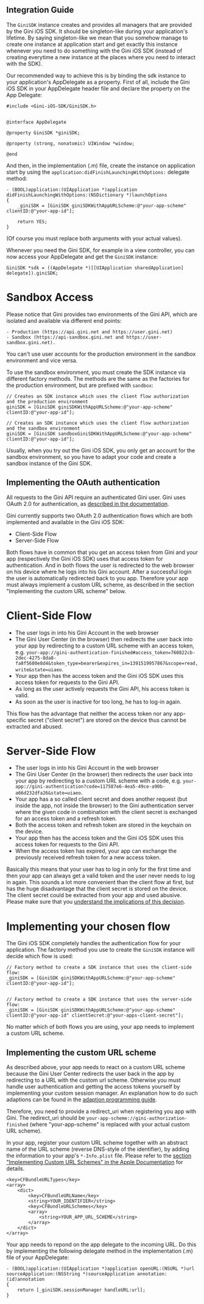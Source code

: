 Integration Guide
-----------------

The `GiniSDK` instance creates and provides all managers that are provided by the Gini iOS SDK. It should be 
singleton-like during your application's lifetime. By saying singleton-like we mean
that you somehow manage to create one instance at application start and get exactly this instance whenever you need to 
do something with the Gini iOS SDK (instead of creating everytime a new instance at the places where you need to
interact with the SDK).

Our recommended way to achieve this is by binding the sdk instance to your application's AppDelegate as a property.
First of all, include the Gini iOS SDK in your AppDelegate header file and declare the property on the App Delegate:

    #include <Gini-iOS-SDK/GiniSDK.h>
    
    
    @interface AppDelegate
    
    @property GiniSDK *giniSDK;
    
    @property (strong, nonatomic) UIWindow *window;
    
    @end

And then, in the implementation (.m) file, create the instance on application start by using the 
`application:didFinishLaunchingWithOptions:` delegate method:

    - (BOOL)application:(UIApplication *)application didFinishLaunchingWithOptions:(NSDictionary *)launchOptions
    {
        _giniSDK = [GiniSDK giniSDKWithAppURLScheme:@"your-app-scheme" clientID:@"your-app-id"];
        
        return YES;
    }

(Of course you must replace both arguments with your actual values).

Whenever you need the Gini SDK, for example in a view controller, you can now access your AppDelegate and get the
`GiniSDK` instance:

    GiniSDK *sdk = ((AppDelegate *)[[UIApplication sharedApplication] delegate]).giniSDK;


Sandbox Access
==============

Please notice that Gini provides two environments of the Gini API, which are isolated and available via different
end points:

    - Production (https://api.gini.net and https://user.gini.net)
    - Sandbox (https://api-sandbox.gini.net and https://user-sandbox.gini.net).

You can't use user accounts for the production environment in the sandbox environment and vice versa.

To use the sandbox environment, you must create the SDK instance via different factory methods. The methods are the
same as the factories for the production environment, but are prefixed with `sandbox`:

    // Creates an SDK instance which uses the client flow authorization and the production environment
    giniSDK = [GiniSDK giniSDKWithAppURLScheme:@"your-app-scheme" clientID:@"your-app-id"];
    
    // Creates an SDK instance which uses the client flow authorization and the sandbox environment
    giniSDK = [GiniSDK sandboxGiniSDKWithAppURLScheme:@"your-app-scheme" clientID:@"your-app-id"];


Usually, when you try out the Gini iOS SDK, you only get an account for the sandbox environment, so you have to adapt
your code and create a sandbox instance of the Gini SDK.


Implementing the OAuth authentication
-------------------------------------

All requests to the Gini API require an authenticated Gini user. Gini uses OAuth 2.0 for authentication, as
[described in the documentation](http://developer.gini.net/gini-api/html/guides/oauth2.html).

Gini currently supports two OAuth 2.0 authentication flows which are both implemented and available in the Gini iOS SDK:

- Client-Side Flow
- Server-Side Flow

Both flows have in common that you get an access token from Gini and your app (respectively the Gini iOS SDK) uses that
access token for authentication. And in both flows the user is redirected to the web browser on his device where he logs
into his Gini account. After a successful login the user is automatically redirected back to you app. Therefore your app
must always implement a custom URL scheme, as described in the section "Implementing the custom URL scheme" below.

Client-Side Flow
================

- The user logs in into his Gini Account in the web browser
- The Gini User Center (in the browser) then redirects the user back into your app by redirecting to a custom URL scheme
  with an access token, e.g. 
  `your-app://gini-authentication-finished#access_token=760822cb-2dec-4275-8da8-fa8f5680e8d4&token_type=bearer&expires_in=1391519957867&scope=read,write&state=uiaeo`.
- Your app then has the access token and the Gini iOS SDK uses this access token for requests to the Gini API.
- As long as the user actively requests the Gini API, his access token is valid.
- As soon as the user is inactive for too long, he has to log-in again.

This flow has the advantage that neither the access token nor any app-specific secret ("client secret") are stored
on the device thus cannot be extracted and abused.

Server-Side Flow
================

- The user logs in into his Gini Account in the web browser
- The Gini User Center (in the browser) then redirects the user back into your app by redirecting to a custom URL scheme
  with a code, e.g. `your-app://gini-authentication?code=117587e6-4ea5-49ce-a90b-a66d232dfa26&state=uiaeo`.
- Your app has a so called client secret and does another request (but inside the app, not inside the browser) to the 
  Gini authentication server where the given code in combination with the client secret is exchanged for an access token
  and a refresh token.
- Both the access token and refresh token are stored in the keychain on the device.
- Your app then has the access token and the Gini iOS SDK uses this access token for requests to the Gini API.
- When the access token has expired, your app can exchange the previously received refresh token for a new access token. 

Basically this means that your user has to log in only for the first time and then your app can always get a valid token
and the user never needs to log in again. This sounds a lot more convenient than the client flow at first, but has the
huge disadvantage that the client secret is stored on the device. The client secret could be extracted from your app 
and used abusive. Please make sure that you 
[understand the implications of this decision](http://stackoverflow.com/questions/1934187/oauth-secrets-in-mobile-apps).


Implementing your chosen flow
=============================

The Gini iOS SDK completely handles the authentication flow for your application. The factory method you use to create 
the `GiniSDK` instance will decide which flow is used:

    // Factory method to create a SDK instance that uses the client-side flow:
    _giniSDK = [GiniSDK giniSDKWithAppURLScheme:@"your-app-scheme" clientID:@"your-app-id"];
    
    
    // Factory method to create a SDK instance that uses the server-side flow:
    _giniSDK = [GiniSDK giniSDKWithAppURLScheme:@"your-app-scheme" clientID:@"your-app-id" clientSecret:@"your-apps-client-secret"];


No matter which of both flows you are using, your app needs to implement a custom URL scheme. 


Implementing the custom URL scheme
----------------------------------

As described above, your app needs to react on a custom URL scheme because
the Gini User Center redirects the user back in the app by redirecting to a URL with the custom url scheme. Otherwise
you must handle user authentication and getting the access tokens yourself by implementing your custom session manager.
An explanation how to do such adaptions can be found in the [adaption programming guide](4.%20Adapting%20the%20SDK%20to%20you%20needs.html).

Therefore, you need to provide a redirect_uri when registering you app with Gini. The
redirect_uri should be `your-app-scheme://gini-authorization-finished` (where "your-app-scheme"
is replaced with your actual custom URL scheme).

In your app, register your custom URL scheme together with an abstract name of the URL scheme (reverse DNS-style of the 
identifier), by adding the information to your app's `*-Info.plist` file. Please refer to the 
[section "Implementing Custom URL Schemes" in the Apple Documentation](https://developer.apple.com/library/ios/documentation/iPhone/Conceptual/iPhoneOSProgrammingGuide/AdvancedAppTricks/AdvancedAppTricks.html#//apple_ref/doc/uid/TP40007072-CH7-SW50) 
for details.

	<key>CFBundleURLTypes</key>
	<array>
		<dict>
			<key>CFBundleURLName</key>
			<string>YOUR_IDENTIFIER</string>
			<key>CFBundleURLSchemes</key>
			<array>
				<string>YOUR_APP_URL_SCHEME</string>
			</array>
		</dict>
	</array>


Your app needs to repond on the app delegate to the incoming URL. Do this by implementing the following delegate method
in the implementation (.m) file of your AppDelegate:

    - (BOOL)application:(UIApplication *)application openURL:(NSURL *)url sourceApplication:(NSString *)sourceApplication annotation:(id)annotation
    {
        return [_giniSDK.sessionManager handleURL:url];
    }
